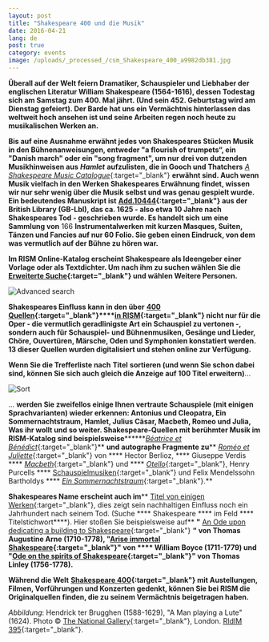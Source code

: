 ```yaml
---
layout: post
title: "Shakespeare 400 und die Musik"
date: 2016-04-21
lang: de
post: true
category: events
image: /uploads/_processed_/csm_Shakespeare_400_a9982db381.jpg
---
```



**Überall auf der Welt feiern Dramatiker, Schauspieler und Liebhaber der englischen Literatur William Shakespeare (1564-1616), dessen Todestag sich am Samstag zum 400. Mal jährt. (Und sein 452. Geburtstag wird am Dienstag gefeiert). Der Barde hat uns ein Vermächtnis hinterlassen das weltweit hoch ansehen ist und seine Arbeiten regen noch heute zu musikalischen Werken an.**

**Bis auf eine Ausnahme erwähnt jedes von Shakespeares Stücken Musik in den Bühnenanweisungen, entweder "a flourish of trumpets“, ein "Danish march" oder ein "song fragment", um nur drei von dutzenden Musikhinweisen aus**  **_Hamlet_**  **aufzulisten, die in Gooch und Thatchers** [_A Shakespeare Music Catalogue_](https://global.oup.com/academic/product/a-shakespeare-music-catalogue-9780198129417){:target="_blank"} **erwähnt sind. Auch wenn Musik vielfach in den Werken Shakespeares Erwähnung findet, wissen wir nur sehr wenig über die Musik selbst und was genau gespielt wurde. Ein bedeutendes Manuskript ist** **[Add.10444](https://opac.rism.info/search?id=800261277){:target="_blank"} aus der British Library (GB-Lbl), das ca. 1625 - also etwa 10 Jahre nach Shakespeares Tod - geschrieben wurde. Es handelt sich um eine Sammlung von** 166 **Instrumentalwerken mit kurzen Masques, Suiten, Tänzen und Fancies auf nur 60 Folio. Sie geben einen Eindruck, von dem was vermutlich auf der Bühne zu hören war.**

**Im RISM Online-Katalog erscheint Shakespeare als Ideengeber einer Vorlage oder als Textdichter. Um nach ihm zu suchen wählen Sie die** **[Erweiterte Suche](https://opac.rism.info/metaopac/start.do?View=rism&SearchType=2&Language=en){:target="_blank"} und wählen Weitere Personen.**

![Advanced search](http://rism.info/fileadmin/content/news/Shakespeare_400_advanced_954_x_157.jpg)

**Shakespeares Einfluss kann in den über** **[400 Quellen](https://opac.rism.info/search?View=rism&q=william+shakespeare){:target="_blank"}****[in RISM](https://opac.rism.info/search?View=rism&q=william+shakespeare){:target="_blank"} nicht nur für die Oper - die vermutlich geradlinigste Art ein Schauspiel zu vertonen -, sondern auch für Schauspiel- und Bühnenmusiken, Gesänge und Lieder, Chöre, Ouvertüren, Märsche, Oden und Symphonien konstatiert werden. 13 dieser Quellen wurden digitalisiert und stehen online zur Verfügung.**

**Wenn Sie die Trefferliste nach**  **Titel** **sortieren (und wenn Sie schon dabei sind, können Sie sich auch gleich die Anzeige auf 100 Titel erweitern)**...

![Sort](http://rism.info/fileadmin/content/news/Shakespeare_400_sort_1012_x_298.jpg)


... **werden Sie zweifellos einige Ihnen vertraute Schauspiele (mit einigen Sprachvarianten) wieder erkennen: Antonius und Cleopatra, Ein Sommernachtstraum, Hamlet, Julius Cäsar, Macbeth, Romeo und Julia, Was ihr wollt und so weiter. Shakespeare-Quellen mit berühmter Musik im RISM-Katalog sind beispielsweise********[_Béatrice et Bénédict_](https://opac.rism.info/search?id=450059256){:target="_blank"}**  **und autographe Fragmente zu**** [_Roméo et Juliette_](https://opac.rism.info/search?id=464130083){:target="_blank"} von **** Hector Berlioz, **** Giuseppe Verdis **** [_Macbeth_](https://opac.rism.info/search?View=rism&author=verdi&q=macbeth){:target="_blank"} und **** [_Otello_](https://opac.rism.info/search?View=rism&author=verdi&q=otello){:target="_blank"}, Henry Purcells **** [Schauspielmusiken](https://opac.rism.info/search?View=rism&q=william+shakespeare&author=purcell){:target="_blank"} und Felix Mendelssohn Bartholdys **** [_Ein Sommernachtstraum_](https://opac.rism.info/search?View=rism&q=william+shakespeare+mendelssohn+sommernachtstraum){:target="_blank"}.**

**Shakespeares Name erscheint auch im**** [Titel von einigen Werken](https://opac.rism.info/search?View=rism&title=shakespeare){:target="_blank"}, dies zeigt sein nachhaltigen Einfluss noch ein Jahrhundert nach seinem Tod. (Suche **** Shakespeare **** im Feld **** Titelstichwort****). Hier stoßen Sie beispielsweise auf**  **"** [An Ode upon dedicating a building to Shakespeare](https://opac.rism.info/search?View=rism&title=an+ode+upon+dedicating+shakespeare){:target="_blank"} **“** **von Thomas Augustine Arne (1710-1778), "****[Arise immortal Shakespeare](https://opac.rism.info/search?id=800226677){:target="_blank"}" von **** William Boyce (1711-1779) und "****[Ode on the spirits of Shakespeare](https://opac.rism.info/search?View=rism&title=Ode+on+the+spirits+of+Shakespeare){:target="_blank"}" von** **Thomas Linley (1756-1778).**

**Während die Welt** **[Shakespeare 400](http://www.shakespeare400.org/){:target="_blank"} mit Austellungen, Filmen, Vorführungen und Konzerten gedenkt, können Sie bei RISM die Originalquellen finden, die zu seinem Vermächtnis beigetragen haben.**

_Abbildung_: Hendrick ter Brugghen (1588-1629), "A Man playing a Lute" (1624). Photo © [The National Gallery](http://www.nationalgallery.org.uk/paintings/hendrick-ter-brugghen-a-man-playing-a-lute){:target="_blank"}, London. [RIdIM 395](http://db.ridim.org/display.php?ridim_id=395){:target="_blank"}.

<script type="text/javascript">var switchTo5x=true;</script><script type="text/javascript" src="http://w.sharethis.com/button/buttons.js"></script><script type="text/javascript">stLight.options({publisher: "9b601438-1ce1-49d8-bfd7-9cff5df54c17", doNotHash: false, doNotCopy: false, hashAddressBar: false});</script>